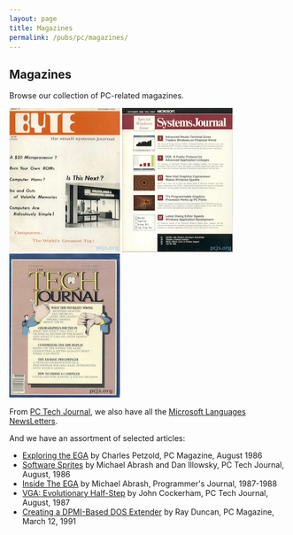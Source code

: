 ```yaml
---
layout: page
title: Magazines
permalink: /pubs/pc/magazines/
---
```


Magazines
---
Browse our collection of PC-related magazines.

[<img src="/pubs/images/BYTE-1975-11-thumb.jpg" width="200" height="260" alt= "Byte Magazine"/>](byte/)
[<img src="/pubs/images/MSJ-1986-10-thumb.jpg" width="200" height="260" alt= "Microsoft Systems Journal"/>](msj/)
[<img src="/pubs/images/PCTJ-1983-07-thumb.jpg" width="200" height="260" alt= "PC Tech Journal"/>](pctj/)

From [PC Tech Journal](/pubs/pc/magazines/pctj/), we also have all the [Microsoft Languages NewsLetters](/disks/pcx86/tools/microsoft/).

And we have an assortment of selected articles:

- [Exploring the EGA](https://s3-us-west-2.amazonaws.com/archive.pcjs.org/pubs/pc/magazines/pcmag/PCMAG-1986-08/PCMAG-1986-08-Exploring_The_EGA.pdf) by Charles Petzold, PC Magazine, August 1986
- [Software Sprites](https://s3-us-west-2.amazonaws.com/archive.pcjs.org/pubs/pc/magazines/pctj/PCTJ-1986-08/PCTJ-1986-08-Software_Sprites.pdf) by Michael Abrash and Dan Illowsky, PC Tech Journal, August, 1986
- [Inside The EGA](https://s3-us-west-2.amazonaws.com/archive.pcjs.org/pubs/pc/magazines/pj/PJ-1987-01/PJ-1987-01-Inside_The_EGA.pdf) by Michael Abrash, Programmer's Journal, 1987-1988
- [VGA: Evolutionary Half-Step](https://s3-us-west-2.amazonaws.com/archive.pcjs.org/pubs/pc/magazines/pctj/PCTJ-1987-08/PCTJ-1987-08-VGA_Evolutionary_Half-Step.pdf) by John Cockerham, PC Tech Journal, August, 1987
- [Creating a DPMI-Based DOS Extender](https://s3-us-west-2.amazonaws.com/archive.pcjs.org/pubs/pc/magazines/pcmag/PCMAG-1991-03/PCMAG-1991-03-Creating_A-DPMI-Based_DOS_Extender.pdf) by Ray Duncan, PC Magazine, March 12, 1991
